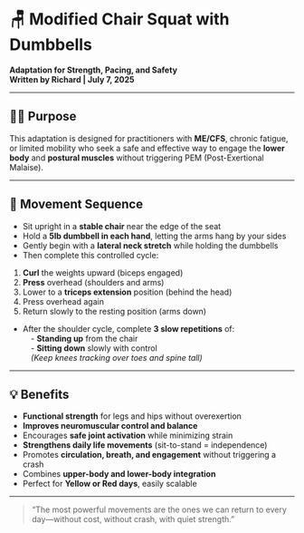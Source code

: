 # 🪑 Modified Chair Squat with Dumbbells  
**Adaptation for Strength, Pacing, and Safety**  
**Written by Richard | July 7, 2025**

---

## 🧘‍♂️ Purpose

This adaptation is designed for practitioners with **ME/CFS**, chronic fatigue, or limited mobility who seek a safe and effective way to engage the **lower body** and **postural muscles** without triggering PEM (Post-Exertional Malaise).

---

## 🧩 Movement Sequence

- Sit upright in a **stable chair** near the edge of the seat  
- Hold a **5lb dumbbell in each hand**, letting the arms hang by your sides  
- Gently begin with a **lateral neck stretch** while holding the dumbbells  
- Then complete this controlled cycle:

1. **Curl** the weights upward (biceps engaged)  
2. **Press** overhead (shoulders and arms)  
3. Lower to a **triceps extension** position (behind the head)  
4. Press overhead again  
5. Return slowly to the resting position (arms down)

- After the shoulder cycle, complete **3 slow repetitions** of:  
 - **Standing up** from the chair  
 - **Sitting down** slowly with control  
 *(Keep knees tracking over toes and spine tall)*

---

## 💡 Benefits

- **Functional strength** for legs and hips without overexertion  
- **Improves neuromuscular control and balance**  
- Encourages **safe joint activation** while minimizing strain  
- **Strengthens daily life movements** (sit-to-stand = independence)  
- Promotes **circulation, breath, and engagement** without triggering a crash  
- Combines **upper-body and lower-body integration**  
- Perfect for **Yellow or Red days**, easily scalable

---

> “The most powerful movements are the ones we can return to every day—without cost, without crash, with quiet strength.”
